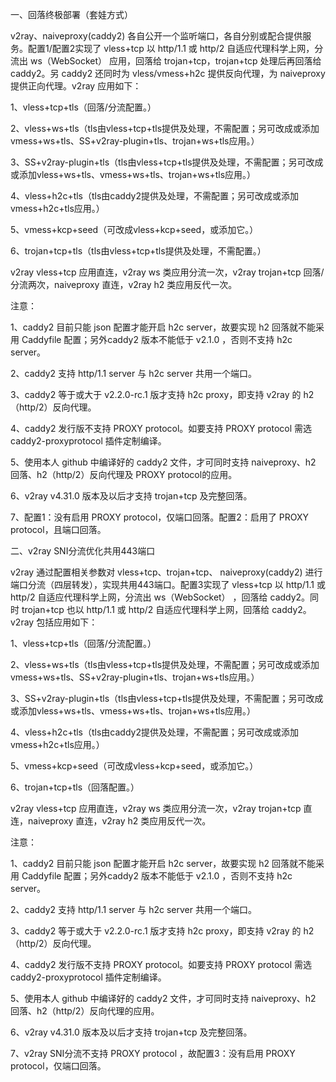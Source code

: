 一、回落终极部署（套娃方式）

v2ray、naiveproxy(caddy2) 各自公开一个监听端口，各自分别或配合提供服务。配置1/配置2实现了 vless+tcp 以 http/1.1 或 http/2 自适应代理科学上网，分流出 ws（WebSocket） 应用，回落给 trojan+tcp，trojan+tcp 处理后再回落给 caddy2。另 caddy2 还同时为 vless/vmess+h2c 提供反向代理，为 naiveproxy 提供正向代理。v2ray 应用如下：

1、vless+tcp+tls（回落/分流配置。）

2、vless+ws+tls（tls由vless+tcp+tls提供及处理，不需配置；另可改成或添加vmess+ws+tls、SS+v2ray-plugin+tls、trojan+ws+tls应用。）

3、SS+v2ray-plugin+tls（tls由vless+tcp+tls提供及处理，不需配置；另可改成或添加vless+ws+tls、vmess+ws+tls、trojan+ws+tls应用。）

4、vless+h2c+tls（tls由caddy2提供及处理，不需配置；另可改成或添加vmess+h2c+tls应用。）

5、vmess+kcp+seed（可改成vless+kcp+seed，或添加它。）

6、trojan+tcp+tls（tls由vless+tcp+tls提供及处理，不需配置。）

v2ray vless+tcp 应用直连，v2ray ws 类应用分流一次，v2ray trojan+tcp 回落/分流两次，naiveproxy 直连，v2ray h2 类应用反代一次。

注意：

1、caddy2 目前只能 json 配置才能开启 h2c server，故要实现 h2 回落就不能采用 Caddyfile 配置；另外caddy2 版本不能低于 v2.1.0 ，否则不支持 h2c server。

2、caddy2 支持 http/1.1 server 与 h2c server 共用一个端口。

3、caddy2 等于或大于 v2.2.0-rc.1 版才支持 h2c proxy，即支持 v2ray 的 h2（http/2）反向代理。

4、caddy2 发行版不支持 PROXY protocol。如要支持 PROXY protocol 需选 caddy2-proxyprotocol 插件定制编译。

5、使用本人 github 中编译好的 caddy2 文件，才可同时支持 naiveproxy、h2 回落、h2（http/2）反向代理及 PROXY protocol的应用。

6、v2ray v4.31.0 版本及以后才支持 trojan+tcp 及完整回落。

7、配置1：没有启用 PROXY protocol，仅端口回落。配置2：启用了 PROXY protocol，且端口回落。

二、v2ray SNI分流优化共用443端口

v2ray 通过配置相关参数对 vless+tcp、trojan+tcp、 naiveproxy(caddy2) 进行端口分流（四层转发），实现共用443端口。配置3实现了 vless+tcp 以 http/1.1 或 http/2 自适应代理科学上网，分流出 ws（WebSocket） ，回落给 caddy2。同时 trojan+tcp 也以 http/1.1 或 http/2 自适应代理科学上网，回落给 caddy2。v2ray 包括应用如下：

1、vless+tcp+tls（回落/分流配置。）

2、vless+ws+tls（tls由vless+tcp+tls提供及处理，不需配置；另可改成或添加vmess+ws+tls、SS+v2ray-plugin+tls、trojan+ws+tls应用。）

3、SS+v2ray-plugin+tls（tls由vless+tcp+tls提供及处理，不需配置；另可改成或添加vless+ws+tls、vmess+ws+tls、trojan+ws+tls应用。）

4、vless+h2c+tls（tls由caddy2提供及处理，不需配置；另可改成或添加vmess+h2c+tls应用。）

5、vmess+kcp+seed（可改成vless+kcp+seed，或添加它。）

6、trojan+tcp+tls（回落配置。）

v2ray vless+tcp 应用直连，v2ray ws 类应用分流一次，v2ray trojan+tcp 直连，naiveproxy 直连，v2ray h2 类应用反代一次。

注意：

1、caddy2 目前只能 json 配置才能开启 h2c server，故要实现 h2 回落就不能采用 Caddyfile 配置；另外caddy2 版本不能低于 v2.1.0 ，否则不支持 h2c server。

2、caddy2 支持 http/1.1 server 与 h2c server 共用一个端口。

3、caddy2 等于或大于 v2.2.0-rc.1 版才支持 h2c proxy，即支持 v2ray 的 h2（http/2）反向代理。

4、caddy2 发行版不支持 PROXY protocol。如要支持 PROXY protocol 需选 caddy2-proxyprotocol 插件定制编译。

5、使用本人 github 中编译好的 caddy2 文件，才可同时支持 naiveproxy、h2 回落、h2（http/2）反向代理的应用。

6、v2ray v4.31.0 版本及以后才支持 trojan+tcp 及完整回落。

7、v2ray SNI分流不支持 PROXY protocol ，故配置3：没有启用 PROXY protocol，仅端口回落。
